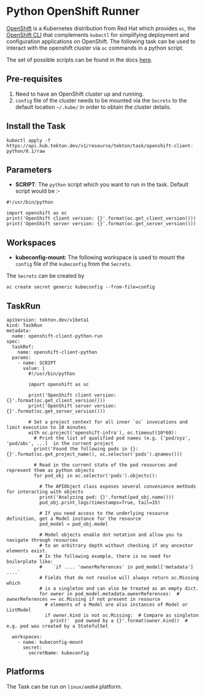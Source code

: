# Python OpenShift Runner
[OpenShift](http://www.openshift.com) is a Kubernetes distribution from Red Hat which provides `oc`, the [OpenShift CLI](https://docs.openshift.com/container-platform/4.1/cli_reference/getting-started-cli.html) that complements `kubectl` for simplifying deployment and configuration applications on OpenShift.
The following task can be used to interact with the openshift cluster via `oc` commands in a python script.

The set of possible scripts can be found in the docs [here](https://github.com/openshift/openshift-client-python/blob/master/README.md#usage). 

## Pre-requisites

1. Need to have an OpenShift cluster up and running.
2. `config` file of the cluster needs to be mounted via the `Secrets` to the default location `~/.kube/` in order to obtain the cluster details.

## Install the Task
```
kubectl apply -f https://api.hub.tekton.dev/v1/resource/tekton/task/openshift-client-python/0.1/raw
```

## Parameters

* **SCRIPT**: The `python` script which you want to run in the task. Default script would be :-
```
#!/usr/bin/python

import openshift as oc
print('OpenShift client version: {}'.format(oc.get_client_version()))
print('OpenShift server version: {}'.format(oc.get_server_version()))
```

## Workspaces

* **kubeconfig-mount**: The following workspace is used to mount the `config` file of the `kubeconfig` from the `Secrets`.

The `Secrets` can be created by 
```
oc create secret generic kubeconfig --from-file=config
```

## TaskRun

```
apiVersion: tekton.dev/v1beta1
kind: TaskRun
metadata:
  name: openshift-client-python-run
spec:
  taskRef:
    name: openshift-client-python
  params:
    - name: SCRIPT
      value: |
        #!/usr/bin/python

        import openshift as oc

        print('OpenShift client version: {}'.format(oc.get_client_version()))
        print('OpenShift server version: {}'.format(oc.get_server_version()))
        
        # Set a project context for all inner `oc` invocations and limit execution to 10 minutes
        with oc.project('openshift-infra'), oc.timeout(10*60):
          # Print the list of qualified pod names (e.g. ['pod/xyz', 'pod/abc', ...]  in the current project
          print('Found the following pods in {}: {}'.format(oc.get_project_name(), oc.selector('pods').qnames()))

          # Read in the current state of the pod resources and represent them as python objects
          for pod_obj in oc.selector('pods').objects():
            
            # The APIObject class exposes several convenience methods for interacting with objects
            print('Analyzing pod: {}'.format(pod_obj.name()))
            pod_obj.print_logs(timestamps=True, tail=15)
            
            # If you need access to the underlying resource definition, get a Model instance for the resource
            pod_model = pod_obj.model
            
            # Model objects enable dot notation and allow you to navigate through resources
            # to an arbitrary depth without checking if any ancestor elements exist.
            # In the following example, there is no need for boilerplate like:
            #    `if .... 'ownerReferences' in pod_model['metadata'] ....`
            # Fields that do not resolve will always return oc.Missing which 
            # is a singleton and can also be treated as an empty dict.
            for owner in pod_model.metadata.ownerReferences:  # ownerReferences == oc.Missing if not present in resource
              # elements of a Model are also instances of Model or ListModel
              if owner.kind is not oc.Missing:  # Compare as singleton
                print('  pod owned by a {}'.format(owner.kind))  # e.g. pod was created by a StatefulSet
    
  workspaces:
    - name: kubeconfig-mount
      secret:
        secretName: kubeconfig
```

## Platforms

The Task can be run on `linux/amd64` platform.